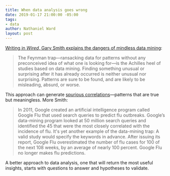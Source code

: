 ```yaml
---
title: When data analysis goes wrong
date: 2019-01-17 21:00:00 -05:00
tags:
- data
author: Nathaniel Ward
layout: post
---
```


[Writing in _Wired_, Gary Smith explains the dangers of mindless data mining](https://www.wired.com/story/the-exaggerated-promise-of-data-mining/):

> The Feynman trap—ransacking data for patterns without any preconceived idea of what one is looking for—is the Achilles heel of studies based on data mining. Finding something unusual or surprising after it has already occurred is neither unusual nor surprising. Patterns are sure to be found, and are likely to be misleading, absurd, or worse.

This approach can generate [spurious correlations](http://www.tylervigen.com/spurious-correlations "Spurious correlations")—patterns that are true but meaningless. More Smith:

> In 2011, Google created an artificial intelligence program called Google Flu that used search queries to predict flu outbreaks. Google’s data-mining program looked at 50 million search queries and identified the 45 that were the most closely correlated with the incidence of flu. It's yet another example of the data-mining trap: A valid study would specify the keywords in advance. After issuing its report, Google Flu overestimated the number of flu cases for 100 of the next 108 weeks, by an average of nearly 100 percent. Google Flu no longer makes flu predictions.

A better approach to data analysis, one that will return the most useful insights, starts with questions to answer and hypotheses to validate.
